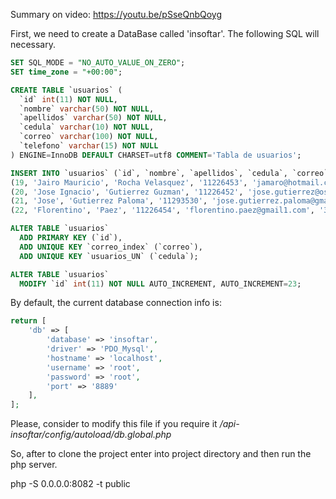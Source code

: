  Summary on video: https://youtu.be/pSseQnbQoyg
 
First, we need to create a DataBase called 'insoftar'. The following SQL will necessary.

```Sql
SET SQL_MODE = "NO_AUTO_VALUE_ON_ZERO";
SET time_zone = "+00:00";

CREATE TABLE `usuarios` (
  `id` int(11) NOT NULL,
  `nombre` varchar(50) NOT NULL,
  `apellidos` varchar(50) NOT NULL,
  `cedula` varchar(10) NOT NULL,
  `correo` varchar(100) NOT NULL,
  `telefono` varchar(15) NOT NULL
) ENGINE=InnoDB DEFAULT CHARSET=utf8 COMMENT='Tabla de usuarios';

INSERT INTO `usuarios` (`id`, `nombre`, `apellidos`, `cedula`, `correo`, `telefono`) VALUES
(19, 'Jairo Mauricio', 'Rocha Velasquez', '11226453', 'jamaro@hotmail.com', '3158406870'),
(20, 'Jose Ignacio', 'Gutierrez Guzman', '11226452', 'jose.gutierrez@osezno-framework.org', '3012695565'),
(21, 'Jose', 'Gutierrez Paloma', '11293530', 'jose.gutierrez.paloma@gmail.com', '3205678903'),
(22, 'Florentino', 'Paez', '11226454', 'florentino.paez@gmail1.com', '3001234567');

ALTER TABLE `usuarios`
  ADD PRIMARY KEY (`id`),
  ADD UNIQUE KEY `correo_index` (`correo`),
  ADD UNIQUE KEY `usuarios_UN` (`cedula`);

ALTER TABLE `usuarios`
  MODIFY `id` int(11) NOT NULL AUTO_INCREMENT, AUTO_INCREMENT=23;
```
By default, the current database connection info is:
```PHP
return [
    'db' => [
        'database' => 'insoftar',
        'driver' => 'PDO_Mysql',
        'hostname' => 'localhost',
        'username' => 'root',
        'password' => 'root',
        'port' => '8889'
    ],
];
```
Please, consider to modify this file if you require it *<www-directory>/api-insoftar/config/autoload/db.global.php*

So, after to clone the project enter into project directory and then run the php server.

php -S 0.0.0.0:8082 -t public
